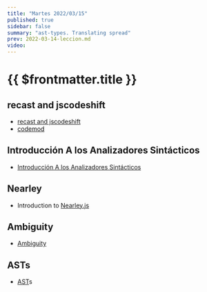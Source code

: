 ```yaml
---
title: "Martes 2022/03/15"
published: true
sidebar: false
summary: "ast-types. Translating spread"
prev: 2022-03-14-leccion.md
video: 
---
```


# {{ $frontmatter.title }}

## recast and jscodeshift

* [recast and jscodeshift](/temas/introduccion-a-javascript/jscodeshift-recast.md)
* [codemod](/temas/introduccion-a-javascript/codemod.md)


## Introducción A los Analizadores Sintácticos

* [Introducción A los Analizadores Sintácticos](/temas/syntax-analysis/teoria.html#introduccion-a-los-analizadores-sintacticos)

## Nearley 

* Introduction to [Nearley.js](/temas/syntax-analysis/earley/nearley.html)

## Ambiguity 

* [Ambiguity](/temas/syntax-analysis/earley/ambiguity.html)

## ASTs

* [AST](/temas/syntax-analysis/ast.html)s